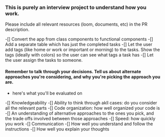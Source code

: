 
### This is purely an interview project to understand how you work.
Please include all relevant resources (loom, documents, etc) in the PR description.</strong></p>

-[] Convert the app from class components to functional components
-[] Add a separate table which has just the completed tasks
-[] Let the user add tags (like home or work or important or morning) to the tasks. Show the tags (ideally with colors) so the user can see what tags a task has
-[] Let the user assign the tasks to someone.

#### Remember to talk through your decisions. Tell us about alternate approaches you're considering, and why you're picking the approach you are.
 
- here's what you'll be evaluated on

-[] Knowledgeability
-[] Ability to think through akll cases: do you consider all the relevant parts
-[] Code organization: how well organized your code is
-[] An understanding of alternative approaches to the ones you pick, and the trade offs involved between those approaches
-[] Speed: how quickly you work
-[] Communication
-[] How well you understand and follow the instructions
-[] How well you explain your thoughts